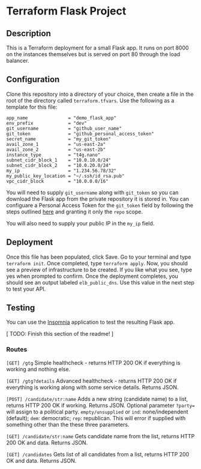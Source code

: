 # Terraform Flask Project

## Description
This is a Terraform deployment for a small Flask app. It runs on port 8000 on the instances themselves but is served on port 80 through the load balancer.

## Configuration
Clone this repository into a directory of your choice, then create a file in the root of the directory called `terraform.tfvars`. Use the following as a template for this file:

```
app_name               = "demo_flask_app"
env_prefix             = "dev"
git_username           = "github_user_name"
git_token              = "github_personal_access_token"
secret_name            = "my_git_token"
avail_zone_1           = "us-east-2a"
avail_zone_2           = "us-east-2b"
instance_type          = "t4g.nano"
subnet_cidr_block_1    = "10.0.10.0/24"
subnet_cidr_block_2    = "10.0.20.0/24"
my_ip                  = "1.234.56.78/32"
my_public_key_location = "~/.ssh/id_rsa.pub"
vpc_cidr_block         = "10.0.0.0/16"
```

You will need to supply `git_username` along with `git_token` so you can download the Flask app from the private repository it is stored in. You can configuare a Personal Access Token for the `git_token` field by following the steps outlined [here](https://docs.github.com/en/github/authenticating-to-github/keeping-your-account-and-data-secure/creating-a-personal-access-token) and granting it only the `repo` scope. 

You will also need to supply your public IP in the `my_ip` field.

## Deployment
Once this file has been populated, click Save. Go to your terminal and type `terraform init`. Once completed, type `terraform apply`. Now, you should see a preview of infrastructure to be created. If you like what you see, type yes when prompted to confirm. Once the deployment completes, you should see an output labeled `elb_public_dns`. Use this value in the next step to test your API.

## Testing
You can use the [Insomnia](https://insomnia.rest/) application to test the resulting Flask app. 

[ TODO: Finish this section of the readme! ]

### Routes
`[GET] /gtg`
Simple healthcheck - returns HTTP 200 OK if everything is working and nothing else.

`[GET] /gtg?details`
Advanced healthcheck - returns HTTP 200 OK if everything is working along with some service details. Returns JSON.

`[POST] /candidate/str:name`
Adds a new string (candidate name) to a list, returns HTTP 200 OK if working. Returns JSON. Optional parameter `?party=` will assign to a political party. `empty/unsupplied` or `ind`: none/independent (default); `dem`: democratic; `rep`: republican. This will error if supplied with something other than the these three parameters.

`[GET] /candidate/str:name`
Gets candidate name from the list, returns HTTP 200 OK and data. Returns JSON.

`[GET] /candidates`
Gets list of all candidates from a list, returns HTTP 200 OK and data. Returns JSON.